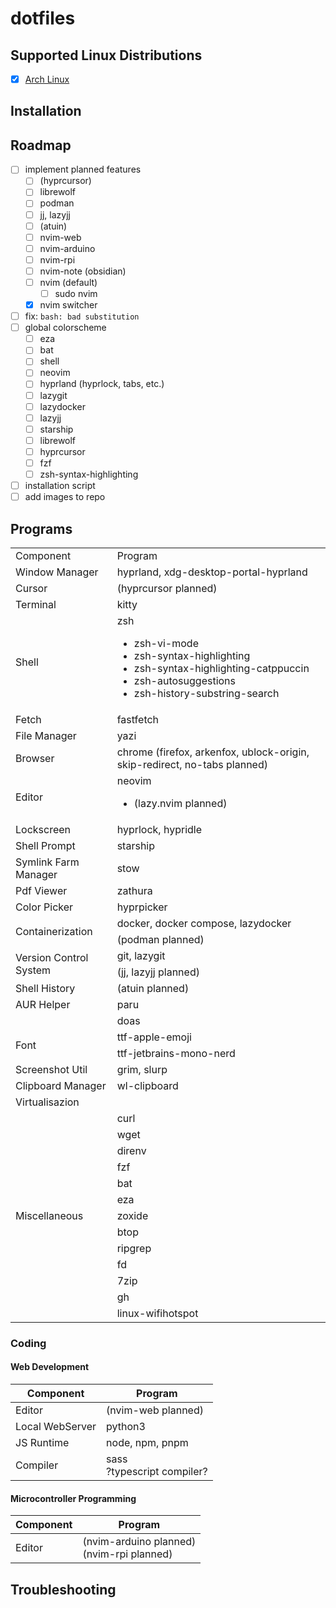 # dotfiles
## Supported Linux Distributions
- [x] [Arch Linux](https://wiki.archlinux.org/title/Arch_Linux)
## Installation

## Roadmap
- [ ] implement planned features
  - [ ] (hyprcursor)
  - [ ] librewolf
  - [ ] podman
  - [ ] jj, lazyjj
  - [ ] (atuin)
  - [ ] nvim-web
  - [ ] nvim-arduino
  - [ ] nvim-rpi
  - [ ] nvim-note (obsidian)
  - [ ] nvim (default)
    - [ ] sudo nvim
  - [x] nvim switcher
- [ ] fix: `bash: bad substitution`
- [ ] global colorscheme
  -  [ ] eza
  -  [ ] bat
  -  [ ] shell
  -  [ ] neovim
  -  [ ] hyprland (hyprlock, tabs, etc.)
  -  [ ] lazygit
  -  [ ] lazydocker
  -  [ ] lazyjj
  -  [ ] starship
  -  [ ] librewolf
  -  [ ] hyprcursor
  -  [ ] fzf
  -  [ ] zsh-syntax-highlighting
-  [ ] installation script
-  [ ] add images to repo
## Programs
<table>
    <tr>
        <td>Component</td>
        <td>Program</td>
    </tr>
    <tr>
        <td>Window Manager</td>
        <td>hyprland, xdg-desktop-portal-hyprland</td>
    </tr>
    <tr>
        <td>Cursor</td>
        <td>(hyprcursor planned)</td>
    </tr>
    <tr>
        <td>Terminal</td>
        <td>kitty</td>
    </tr>
    <tr>
        <td>Shell</td>
        <td>zsh<ul>
  <li>zsh-vi-mode</li>
  <li>zsh-syntax-highlighting</li>
  <li>zsh-syntax-highlighting-catppuccin</li>
  <li>zsh-autosuggestions</li>
  <li>zsh-history-substring-search</li>
</ul></td>
    </tr>
    <tr>
        <td>Fetch</td>
        <td>fastfetch</td>
    </tr>
    <tr>
        <td>File Manager</td>
        <td>yazi</td>
    </tr>
    <tr>
        <td>Browser</td>
        <td>chrome (firefox, arkenfox, ublock-origin, skip-redirect, no-tabs planned)</td>
    </tr>
    <tr>
        <td>Editor</td>
        <td>neovim<ul><li>(lazy.nvim planned)</li></ul></td>
    </tr>
    <tr>
        <td>Lockscreen</td>
        <td>hyprlock, hypridle</td>
    </tr>
    <tr>
        <td>Shell Prompt</td>
        <td>starship</td>
    </tr>
    <tr>
        <td>Symlink Farm Manager</td>
        <td>stow</td>
    </tr>
    <tr>
        <td>Pdf Viewer</td>
        <td>zathura</td>
    </tr>
    <tr>
        <td>Color Picker</td>
        <td>hyprpicker</td>
    </tr>
    <tr>
        <td rowspan="2">Containerization</td>
        <td>docker, docker compose, lazydocker</td>
    </tr>
    <tr>
        <td>(podman planned)</td>
    </tr>
    <tr>
        <td rowspan="2">Version Control System</td>
        <td>git, lazygit</td>
    </tr>
    <tr>
        <td>(jj, lazyjj planned)</td>
    </tr>
    <tr>
        <td>Shell History</td>
        <td>(atuin planned)</td>
    </tr>
    <tr>
        <td>AUR Helper</td>
        <td>paru</td>
    </tr>
    <tr>
        <td></td>
        <td>doas</td>
    </tr>
    <tr>
        <td rowspan="2">Font</td>
        <td>ttf-apple-emoji</td>
    </tr>
  <tr>
        <td>ttf-jetbrains-mono-nerd</td>
    </tr>
    <tr>
        <td>Screenshot Util</td>
        <td>grim, slurp</td>
    </tr>
    <tr>
        <td>Clipboard Manager</td>
        <td>wl-clipboard</td>
    </tr>
    <tr>
        <td>Virtualisazion</td>
        <td></td>
    </tr>
    <tr>
        <td rowspan="13">Miscellaneous</td>
<td>curl</td>
    </tr>
  <tr>
<td>wget</td>
    </tr>
  <tr>
<td>direnv</td>
    </tr>
  <tr>
<td>fzf</td>
    </tr>
  <tr>
<td>bat</td>
    </tr>
  <tr>
<td>eza</td>
    </tr>
  <tr>
<td>zoxide</td>
    </tr>
  <tr>
<td>btop</td>
    </tr>
  <tr>
<td>ripgrep</td>
    </tr>
  <tr>
<td>fd</td>
    </tr>
  <tr>
<td>7zip</td>
    </tr>
  <tr>
<td>gh</td>
    </tr>
  <tr>
<td>linux-wifihotspot</td>
    </tr>
</table>

### Coding
#### Web Development
| Component | Program |
| --- | --- |
| Editor | (nvim-web planned) |
| Local WebServer | python3 |
| JS Runtime | node, npm, pnpm |
| Compiler | sass<br>?typescript compiler? |
#### Microcontroller Programming
| Component | Program |
| --- | --- |
| Editor | (nvim-arduino planned)<br>(nvim-rpi planned) |
## Troubleshooting

